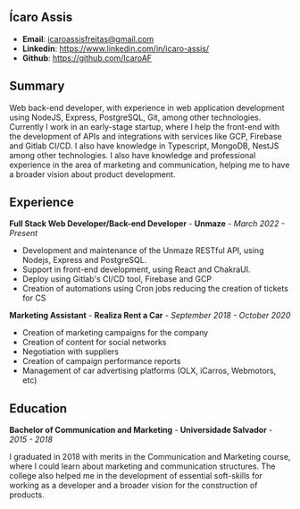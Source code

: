 ## Ícaro Assis

- **Email**: icaroassisfreitas@gmail.com
- **Linkedin**: https://www.linkedin.com/in/icaro-assis/
- **Github**: https://github.com/IcaroAF

## Summary

Web back-end developer, with experience in web application development using NodeJS, Express, PostgreSQL, Git, among other technologies. Currently I work in an early-stage startup, where I help the front-end with the development of APIs and integrations with services like GCP, Firebase and Gitlab CI/CD. I also have knowledge in Typescript, MongoDB, NestJS among other technologies. I also have knowledge and professional experience in the area of marketing and communication, helping me to have a broader vision about product development.

## Experience

**Full Stack Web Developer/Back-end Developer** - **Unmaze** - *March 2022 - Present*

- Development and maintenance of the Unmaze RESTful API, using Nodejs, Express and PostgreSQL.
- Support in front-end development, using React and ChakraUI.
- Deploy using Gitlab's CI/CD tool, Firebase and GCP
- Creation of automations using Cron jobs reducing the creation of tickets for CS

**Marketing Assistant** - **Realiza Rent a Car** - *September 2018 - October 2020*

- Creation of marketing campaigns for the company
- Creation of content for social networks
- Negotiation with suppliers
- Creation of campaign performance reports
- Management of car advertising platforms (OLX, iCarros, Webmotors, etc)

## Education

**Bachelor of Communication and Marketing** - **Universidade Salvador** - *2015 - 2018*

I graduated in 2018 with merits in the Communication and Marketing course, where I could learn about marketing and communication structures. The college also helped me in the development of essential soft-skills for working as a developer and a broader vision for the construction of products.

